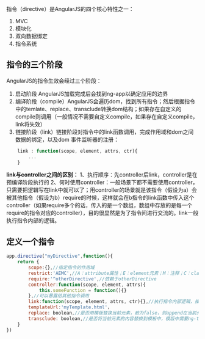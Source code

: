 指令（directive）是AngularJS的四个核心特性之一：
1. MVC
2. 模块化
3. 双向数据绑定
4. 指令系统

## 指令的三个阶段

AngularJS的指令生效会经过三个阶段：
1. 启动阶段 AngularJS加载完成后会找到ng-app以确定应用的边界
2. 编译阶段（compile）AngularJS会遍历dom，找到所有指令；然后根据指令中的temlate、replace、transclude转换dom结构；如果存在自定义的compile则调用（一般情况不需要自定义compile，如果存在自定义compile，link将失效）
3. 链接阶段（link）链接阶段对指令中的link函数调用，完成作用域和dom之间数据的绑定，以及dom 事件监听器的注册：

```javascript
    link : function(scope, element, attrs, ctr){
        ...
    }
```

**link与controller之间的区别：**
1、执行顺序：先controller后link，controller是在预编译阶段执行的
2、何时使用controller：一般场景下都不需要使用controller，只需要把逻辑写在link中就可以了；用controller的场景就是该指令（假设为a）会被其他指令（假设为b）require的时候，这样就会在b指令的link函数中传入这个controller（如果require多个的话，传入的是一个数组，数组中存放的是每一个require的指令对应的controller），目的很显然是为了指令间进行交流的。link一般执行指令内部的逻辑。

## 定义一个指令

```javascript
app.directive("myDirective",function(){
    return {
        scope:{},//指定指令的作用域
        restrict:'AEMC',//A：attribute属性；E：element元素；M：注释；C：class样式类
        require:'^otherDirective',//依赖于otherDirective
        controller:function(scope, element, attrs){
            this.someFunction = function(){}
        },//可以暴露给其他指令调用
        link:function(scope, element, attrs, ctr){},//执行指令内部逻辑，操作dom
        templateUrl:'myTemplate.html'，
        replace: boolean,//是否用模板替换当前元素，若为false，则append在当前元素上
        transclude: boolean,//是否将当前元素的内容替换到模板中，模版中需要ng-transclude
    }
})
```